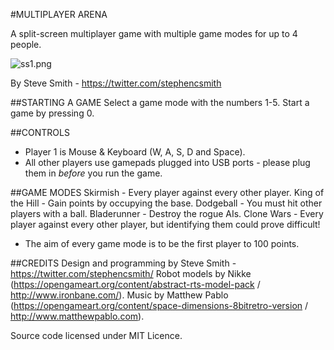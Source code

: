 #MULTIPLAYER ARENA

A split-screen multiplayer game with multiple game modes for up to 4 people.

![ss1.png](https://i.imgur.com/ntPP0nh.png)

By Steve Smith - https://twitter.com/stephencsmith


##STARTING A GAME
Select a game mode with the numbers 1-5.  Start a game by pressing 0.


##CONTROLS
* Player 1 is Mouse & Keyboard (W, A, S, D and Space).
* All other players use gamepads plugged into USB ports - please plug them in *before* you run the game.


##GAME MODES
Skirmish - Every player against every other player.
King of the Hill - Gain points by occupying the base.
Dodgeball - You must hit other players with a ball.
Bladerunner - Destroy the rogue AIs.
Clone Wars - Every player against every other player, but identifying them could prove difficult!

* The aim of every game mode is to be the first player to 100 points.


##CREDITS
Design and programming by Steve Smith - https://twitter.com/stephencsmith/ 
Robot models by Nikke (https://opengameart.org/content/abstract-rts-model-pack / http://www.ironbane.com/).
Music by Matthew Pablo (https://opengameart.org/content/space-dimensions-8bitretro-version / http://www.matthewpablo.com).

Source code licensed under MIT Licence.
